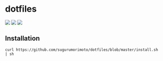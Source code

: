 # dotfiles

![](https://github.com/sugurumorimoto/dotfiles/workflows/Ubuntu/badge.svg)
![](https://github.com/sugurumorimoto/dotfiles/workflows/macOS/badge.svg)
![](https://github.com/sugurumorimoto/dotfiles/workflows/Lint/badge.svg)

## Installation

```shell
curl https://github.com/sugurumorimoto/dotfiles/blob/master/install.sh | sh
```
